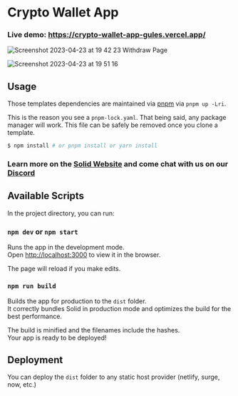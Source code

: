 # Crypto Wallet App

### Live demo: https://crypto-wallet-app-gules.vercel.app/ 

![Screenshot 2023-04-23 at 19 42 23](https://user-images.githubusercontent.com/53602597/233856008-5047cfa1-92a4-40d8-a116-a4979865bd96.jpg)
Withdraw Page 

![Screenshot 2023-04-23 at 19 51 16](https://user-images.githubusercontent.com/53602597/233856593-4260a140-1458-42e2-be78-9712d49d695f.jpg)



## Usage

Those templates dependencies are maintained via [pnpm](https://pnpm.io) via `pnpm up -Lri`.

This is the reason you see a `pnpm-lock.yaml`. That being said, any package manager will work. This file can be safely be removed once you clone a template.

```bash
$ npm install # or pnpm install or yarn install
```

### Learn more on the [Solid Website](https://solidjs.com) and come chat with us on our [Discord](https://discord.com/invite/solidjs)

## Available Scripts

In the project directory, you can run:

### `npm dev` or `npm start`

Runs the app in the development mode.<br>
Open [http://localhost:3000](http://localhost:3000) to view it in the browser.

The page will reload if you make edits.<br>

### `npm run build`

Builds the app for production to the `dist` folder.<br>
It correctly bundles Solid in production mode and optimizes the build for the best performance.

The build is minified and the filenames include the hashes.<br>
Your app is ready to be deployed!

## Deployment

You can deploy the `dist` folder to any static host provider (netlify, surge, now, etc.)
